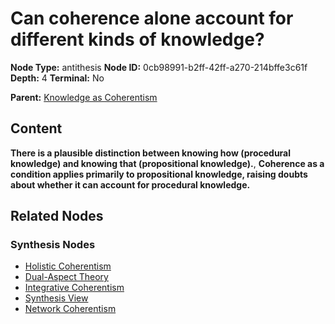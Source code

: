 # Can coherence alone account for different kinds of knowledge?

**Node Type:** antithesis
**Node ID:** 0cb98991-b2ff-42ff-a270-214bffe3c61f
**Depth:** 4
**Terminal:** No

**Parent:** [Knowledge as Coherentism](knowledge-as-coherentism-synthesis-d63bd1e5-75cf-404b-b00d-99a1f2772c05.md)

## Content

**There is a plausible distinction between knowing how (procedural knowledge) and knowing that (propositional knowledge).**, **Coherence as a condition applies primarily to propositional knowledge, raising doubts about whether it can account for procedural knowledge.**

## Related Nodes

### Synthesis Nodes

- [Holistic Coherentism](holistic-coherentism-synthesis-e630a02b-2482-48bd-8178-67682fdaec0a.md)
- [Dual-Aspect Theory](dual-aspect-theory-synthesis-36fe3623-1e36-4303-a960-ab53fa5e9ca3.md)
- [Integrative Coherentism](integrative-coherentism-synthesis-23ea0f29-dc60-4250-ba07-72ee7eff22fb.md)
- [Synthesis View](synthesis-view-synthesis-a1bd930f-c3cc-4408-ad3c-308526af0b91.md)
- [Network Coherentism](network-coherentism-synthesis-99c6ba20-673f-4db4-be53-c7e7fd043bdd.md)
